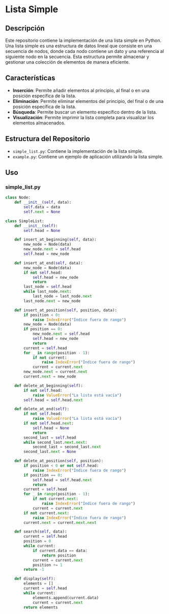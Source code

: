 # Lista Simple

## Descripción

Este repositorio contiene la implementación de una lista simple en Python. Una lista simple es una estructura de datos lineal que consiste en una secuencia de nodos, donde cada nodo contiene un dato y una referencia al siguiente nodo en la secuencia. Esta estructura permite almacenar y gestionar una colección de elementos de manera eficiente.

## Características

- **Inserción**: Permite añadir elementos al principio, al final o en una posición específica de la lista.
- **Eliminación**: Permite eliminar elementos del principio, del final o de una posición específica de la lista.
- **Búsqueda**: Permite buscar un elemento específico dentro de la lista.
- **Visualización**: Permite imprimir la lista completa para visualizar los elementos almacenados.

## Estructura del Repositorio

- `simple_list.py`: Contiene la implementación de la lista simple.
- `example.py`: Contiene un ejemplo de aplicación utilizando la lista simple.

## Uso

### simple_list.py

```python
class Node:
    def __init__(self, data):
        self.data = data
        self.next = None

class SimpleList:
    def __init__(self):
        self.head = None

    def insert_at_beginning(self, data):
        new_node = Node(data)
        new_node.next = self.head
        self.head = new_node

    def insert_at_end(self, data):
        new_node = Node(data)
        if not self.head:
            self.head = new_node
            return
        last_node = self.head
        while last_node.next:
            last_node = last_node.next
        last_node.next = new_node

    def insert_at_position(self, position, data):
        if position < 0:
            raise IndexError("Índice fuera de rango")
        new_node = Node(data)
        if position == 0:
            new_node.next = self.head
            self.head = new_node
            return
        current = self.head
        for _ in range(position - 1):
            if not current:
                raise IndexError("Índice fuera de rango")
            current = current.next
        new_node.next = current.next
        current.next = new_node

    def delete_at_beginning(self):
        if not self.head:
            raise ValueError("La lista está vacía")
        self.head = self.head.next

    def delete_at_end(self):
        if not self.head:
            raise ValueError("La lista está vacía")
        if not self.head.next:
            self.head = None
            return
        second_last = self.head
        while second_last.next.next:
            second_last = second_last.next
        second_last.next = None

    def delete_at_position(self, position):
        if position < 0 or not self.head:
            raise IndexError("Índice fuera de rango")
        if position == 0:
            self.head = self.head.next
            return
        current = self.head
        for _ in range(position - 1):
            if not current.next:
                raise IndexError("Índice fuera de rango")
            current = current.next
        if not current.next:
            raise IndexError("Índice fuera de rango")
        current.next = current.next.next

    def search(self, data):
        current = self.head
        position = 0
        while current:
            if current.data == data:
                return position
            current = current.next
            position += 1
        return -1

    def display(self):
        elements = []
        current = self.head
        while current:
            elements.append(current.data)
            current = current.next
        return elements
